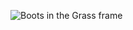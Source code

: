 ![Boots in the Grass frame](https://user-images.githubusercontent.com/81292141/134925578-686b5563-39ec-4a30-ad60-c52d975c8264.png)

